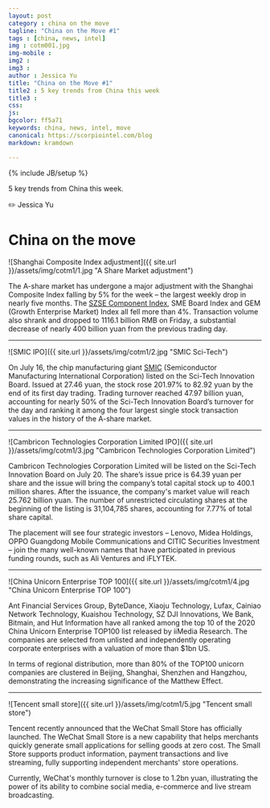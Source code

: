 ```yaml
---
layout: post
category : china on the move
tagline: "China on the Move #1"
tags : [china, news, intel]
img : cotm001.jpg
img-mobile : 
img2 : 
img3 : 
author : Jessica Yu
title: "China on the Move #1"
title2 : 5 key trends from China this week
title3 : 
css: 
js: 
bgcolor: ff5a71
keywords: china, news, intel, move
canonical: https://scorpiointel.com/blog
markdown: kramdown

---
```

{% include JB/setup %}

5 key trends from China this week.

✏️ Jessica Yu

<!--more-->

# China on the move

![Shanghai Composite Index adjustment]({{ site.url }}/assets/img/cotm1/1.jpg "A Share Market adjustment")

The A-share market has undergone a major adjustment with the Shanghai Composite Index falling by 5% for the week – the largest weekly drop in nearly five months. The [SZSE Component Index](https://capital.com/szse-component-index-definition), SME Board Index and GEM (Growth Enterprise Market) Index all fell more than 4%.  Transaction volume also shrank and dropped to 1116.1 billion RMB on Friday, a substantial decrease of nearly 400 billion yuan from the previous trading day.

---
![SMIC IPO]({{ site.url }}/assets/img/cotm1/2.jpg "SMIC Sci-Tech")

On July 16, the chip manufacturing giant [SMIC](http://www.smics.com/en/) (Semiconductor Manufacturing International Corporation) listed on the Sci-Tech Innovation Board. Issued at 27.46 yuan, the stock rose 201.97% to 82.92 yuan by the end of its first day trading. Trading turnover reached 47.97 billion yuan, accounting for nearly 50% of the Sci-Tech Innovation Board’s turnover for the day and ranking it among the four largest single stock transaction values in the history of the A-share market.

---
![Cambricon Technologies Corporation Limited IPO]({{ site.url }}/assets/img/cotm1/3.jpg "Cambricon Technologies Corporation Limited")

Cambricon Technologies Corporation Limited will be listed on the Sci-Tech Innovation Board on July 20. The share’s issue price is 64.39 yuan per share and the issue will bring the company’s total capital stock up to 400.1 million shares. After the issuance, the company's market value will reach 25.762 billion yuan. The number of unrestricted circulating shares at the beginning of the listing is 31,104,785 shares, accounting for 7.77% of total share capital.

The placement will see four strategic investors – Lenovo, Midea Holdings, OPPO Guangdong Mobile Communications and CITIC Securities Investment – join the many well-known names that have participated in previous funding rounds, such as Ali Ventures and iFLYTEK.

---
![China Unicorn Enterprise TOP 100]({{ site.url }}/assets/img/cotm1/4.jpg "China Unicorn Enterprise TOP 100")

Ant Financial Services Group, ByteDance, Xiaoju Technology, Lufax, Cainiao Network Technology, Kuaishou Technology, SZ DJI Innovations, We Bank, Bitmain, and Hut Information have all ranked among the top 10 of the 2020 China Unicorn Enterprise TOP100 list released by iiMedia Research. The companies are selected from unlisted and independently operating corporate enterprises with a valuation of more than $1bn US.

In terms of regional distribution, more than 80% of the TOP100 unicorn companies are clustered in Beijing, Shanghai, Shenzhen and Hangzhou, demonstrating the increasing significance of the Matthew Effect.

---
![Tencent small store]({{ site.url }}/assets/img/cotm1/5.jpg "Tencent small store")

Tencent recently announced that the WeChat Small Store has officially launched. The WeChat Small Store is a new capability that helps merchants quickly generate small applications for selling goods at zero cost. The Small Store supports product information, payment transactions and live streaming, fully supporting independent merchants' store operations. 

Currently, WeChat's monthly turnover is close to 1.2bn yuan, illustrating the power of its ability to combine social media, e-commerce and live stream broadcasting.
